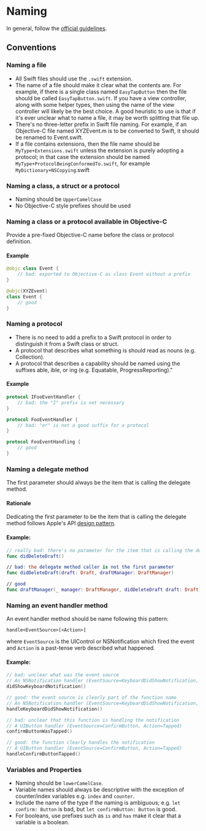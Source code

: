 # Naming

In general, follow the [official guidelines](https://swift.org/documentation/api-design-guidelines/#naming).

## Conventions

### Naming a file

- All Swift files should use the `.swift` extension.
- The name of a file should make it clear what the contents are. For example, if there is a single class named `EasyTapButton` then the file should be called `EasyTapButton.swift`. If you have a view controller, along with some helper types, then using the name of the view controller will likely be the best choice. A good heuristic to use is that if it's ever unclear what to name a file, it may be worth splitting that file up.
- There's no three-letter prefix in Swift file naming. For example, if an Objective-C file named XYZEvent.m is to be converted to Swift, it should be renamed to Event.swift.
- If a file contains extensions, then the file name should be `MyType+Extensions.swift` unless the extension is purely adopting a protocol; in that case the extension should be named `MyType+ProtocolBeingConformedTo.swift`, for example `MyDictionary+NSCopying`.swift

### Naming a class, a struct or a protocol

- Naming should be `UpperCamelCase`
- No Objective-C style prefixes should be used

### Naming a class or a protocol available in Objective-C

Provide a pre-fixed Objective-C name before the class or protocol definition. 

#### Example
``` swift
@objc class Event {
    // bad: exported to Objective-C as class Event without a prefix
}

@objc(XYZEvent)
class Event {
    // good
}
```

### Naming a protocol

- There is no need to add a prefix to a Swift protocol in order to distinguish it from a Swift class or struct. 
- A protocol that describes what something is should read as nouns (e.g. Collection).
- A protocol that describes a capability should be named using the suffixes able, ible, or ing (e.g. Equatable, ProgressReporting)."

#### Example

``` swift
protocol IFooEventHandler {
    // bad: the "I" prefix is not necessary
}

protocol FooEventHandler {
    // bad: "er" is not a good suffix for a protocol
}

protocol FooEventHandling {
    // good
}
```

### Naming a delegate method

The first parameter should always be the item that is calling the delegate method.

#### Rationale

Dedicating the first parameter to be the item that is calling the delegate method follows Apple's API [design pattern](https://developer.apple.com/library/archive/documentation/Cocoa/Conceptual/CodingGuidelines/Articles/NamingMethods.html#//apple_ref/doc/uid/20001282-1001803-BCIDAIJE).

#### Example:

```swift
// really bad: there's no parameter for the item that is calling the delegate method.
func didDeleteDraft()

// bad: the delegate method caller is not the first parameter
func didDeleteDraft(draft: Draft, draftManager: DraftManager)

// good
func draftManager(_ manager: DraftManager, didDeleteDraft draft: Draft)
```

### Naming an event handler method

An event handler method should be name following this pattern:

`handle<EventSource>[<Action>]`

where `EventSource` is the UIControl or NSNotification which fired the event and `Action` is a past-tense verb described what happened.

#### Example:

```swift
// bad: unclear what was the event source
// An NSNotification handler (EventSource=KeyboardDidShowNotification, Action=NULL)
didShowKeyboardNotification()

// good: the event source is clearly part of the function name
// An NSNotification handler (EventSource=KeyboardDidShowNotification, Action=NULL)
handleKeyboardDidShowNotification()

// bad: unclear that this function is handling the notification
// A UIButton handler (EventSource=ConfirmButton, Action=Tapped)
confirmButtonWasTapped()

// good: the function clearly handles the notification
// A UIButton handler (EventSource=ConfirmButton, Action=Tapped)
handleConfirmButtonTapped()
```
### Variables and Properties

- Naming should be `lowerCamelCase`.
- Variable names should always be descriptive with the exception of counter/index variables e.g. `index` and `counter`.
- Include the name of the type if the naming is ambiguous; e.g. `let confirm: Button` is bad, but `let confirmButton: Button` is good.
- For booleans, use prefixes such as `is` and `has` make it clear that a variable is a boolean.
